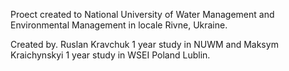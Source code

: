 Proect created to National University of Water Management and Environmental Management in locale Rivne, Ukraine. 





Created by. Ruslan Kravchuk 1 year study in NUWM and Maksym Kraichynskyi 1 year study in WSEI Poland Lublin. 
